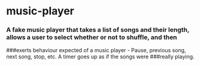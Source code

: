 # music-player

### A fake music player that takes a list of songs and their length, allows a user to select whether or not to shuffle, and then
###exerts behaviour expected of a music player - Pause, previous song, next song, stop, etc. A timer goes up as if the songs were
###really playing.  
